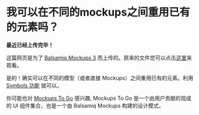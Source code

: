 # 我可以在不同的mockups之间重用已有的元素吗？

**最近已经上传完毕！** 
   
这篇网页是为了 [Balsamiq Mockups 3](https://balsamiq.com/products/mockups/) 而上传的。原来的文件您可以点击[这里](http://media.balsamiq.com/files/Balsamiq_Mockups_v1-v2_Docs.pdf)来观看。  

是的！确实可以在不同的模型（或者直接 Mockups）之间重用已有的元素。利用 [Symbols 功能](http://support.balsamiq.com/customer/portal/articles/110439) 就可以。  

你可能也对 [Mockups To Go](http://support.balsamiq.com/customer/portal/articles/131430) 感兴趣, Mockups To Go 是一个由用户贡献的现成的 UI 组件集合，也是一个由 Balsamiq Mockups 构建的设计模式。
